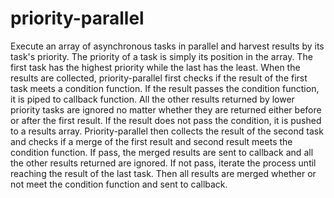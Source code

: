 # priority-parallel
Execute an array of asynchronous tasks in parallel and harvest results by its task's priority. 
The priority of a task is simply its position in the array. The first task has the highest priority while the last has the least. When the results are collected, priority-parallel first checks if the result of the first task meets a condition function. If the result passes the condition function, it is piped to callback function. All the other results returned by lower priority tasks are ignored no matter whether they are returned either before or after the first result. If the result does not pass the condition, it is pushed to a results array. Priority-parallel then collects the result of the second task and checks if a merge of the first result and second result meets the condition function. If pass, the merged results are sent to callback and all the other results returned are ignored. If not pass, iterate the process until reaching the result of the last task. Then all results are merged whether or not meet the condition function and sent to callback.

